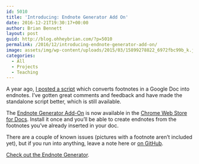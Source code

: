 ```yaml
---
id: 5010
title: 'Introducing: Endnote Generator Add On'
date: 2016-12-21T19:30:17+00:00
author: Brian Bennett
layout: post
guid: http://blog.ohheybrian.com/?p=5010
permalink: /2016/12/introducing-endnote-generator-add-on/
image: assets/img/wp-content/uploads/2015/03/15899278822_6972fbc99b_k.jpg
categories:
  - All
  - Projects
  - Teaching
---
```

A year ago, [I posted a script](http://blog.ohheybrian.com/2015/04/making-endnotes-from-footnotes/) which converts footnotes in a Google Doc into endnotes. I&#8217;ve gotten great comments and feedback and have made the standalone script better, which is still available.

The [Endnote Generator Add-On](http://dev.ohheybrian.com/endnotes) is now available in the [Chrome Web Store for Docs](https://chrome.google.com/webstore/detail/endnote-generator/nmhebcalinkmgflgcfapknjhbliebooc). Install it once and you&#8217;ll be able to create endnotes from the footnotes you&#8217;ve already inserted in your doc.

There are a couple of known issues (pictures with a footnote aren&#8217;t included yet), but if you run into anything, leave a note here or [on GitHub](https://github.com/bennettscience/endnotes).

[Check out the Endnote Generator](https://chrome.google.com/webstore/detail/endnote-generator/nmhebcalinkmgflgcfapknjhbliebooc).
